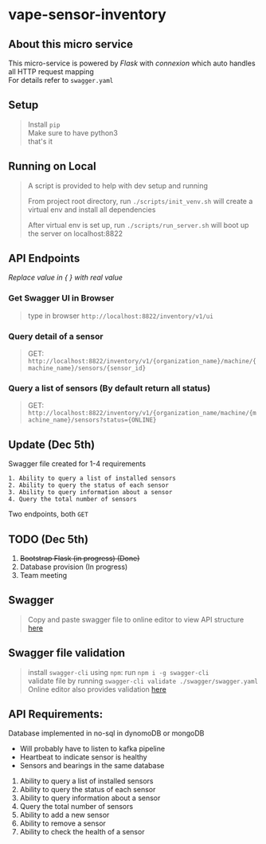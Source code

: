 # vape-sensor-inventory

## About this micro service
This micro-service is powered by *Flask* with *connexion* which auto handles all HTTP request mapping       
For details refer to `swagger.yaml`

## Setup
> Install `pip`     
> Make sure to have python3     
> that's it

## Running on Local
>A script is provided to help with dev setup and running     
>
>From project root directory, run `./scripts/init_venv.sh` will create a virtual env and install all dependencies  
>      
>After virtual env is set up, run `./scripts/run_server.sh` will boot up the server on localhost:8822       


## API Endpoints
*Replace value in { } with real value*

### Get Swagger UI in Browser
> type in browser `http://localhost:8822/inventory/v1/ui`     
### Query detail of a sensor
> GET: `http://localhost:8822/inventory/v1/{organization_name}/machine/{machine_name}/sensors/{sensor_id}` 
### Query a list of sensors (By default return all status)     
> GET: `http://localhost:8822/inventory/v1/{organization_name/machine/{machine_name}/sensors?status={ONLINE}`       

## Update (Dec 5th)

Swagger file created for 1-4 requirements       
```
1. Ability to query a list of installed sensors 
2. Ability to query the status of each sensor
3. Ability to query information about a sensor
4. Query the total number of sensors
```
Two endpoints, both `GET`

## TODO (Dec 5th)

1. ~~Bootstrap Flask (in progress) (Done)~~
2. Database provision (In progress)         
3. Team meeting

## Swagger

> Copy and paste swagger file to online editor to view API structure [here](https://editor.swagger.io/)

## Swagger file validation

> install `swagger-cli` using `npm`: run `npm i -g swagger-cli`         
> validate file by running `swagger-cli validate ./swagger/swagger.yaml`
> Online editor also provides validation [here](https://editor.swagger.io/)

## API Requirements:
Database implemented in no-sql in dynomoDB or mongoDB
- Will probably have to listen to kafka pipeline
- Heartbeat to indicate sensor is healthy
- Sensors and bearings in the same database

1. Ability to query a list of installed sensors 
2. Ability to query the status of each sensor
3. Ability to query information about a sensor
4. Query the total number of sensors
5. Ability to add a new sensor
6. Ability to remove a sensor
7. Ability to check the health of a sensor 
